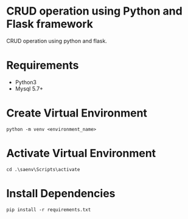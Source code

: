 # CRUD operation using Python and Flask framework
CRUD operation using python and flask.

# Requirements
- Python3
- Mysql 5.7+

# Create Virtual Environment
```
python -m venv <environment_name>
```

# Activate Virtual Environment
```
cd .\saenv\Scripts\activate
```

# Install Dependencies 
```
pip install -r requirements.txt
```
